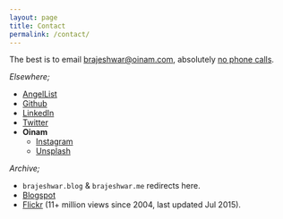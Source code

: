 ```yaml
---
layout: page
title: Contact
permalink: /contact/
---
```


The best is to email <a href="mailto:brajeshwar@oinam.com">brajeshwar@oinam.com</a>, absolutely [no phone calls](https://no.phone.wtf).

_Elsewhere;_

- [AngelList](https://angel.co/brajeshwar)
- [Github](http://github.com/brajeshwar)
- [LinkedIn](https://www.linkedin.com/in/brajeshwar/)
- [Twitter](https://twitter.com/brajeshwar)
- __Oinam__
  + [Instagram](https://www.instagram.com/oinam/)
  + [Unsplash](https://unsplash.com/@oinam)

_Archive;_

- `brajeshwar.blog` & `brajeshwar.me` redirects here.
- [Blogspot](http://brajeshwar.blogspot.com)
- [Flickr](https://www.flickr.com/photos/brajeshwar/) (11+ million views since 2004, last updated Jul 2015).

